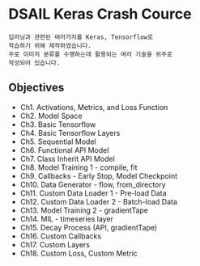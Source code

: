 # DSAIL Keras Crash Cource
    딥러닝과 관련된 여러가지를 Keras, Tensorflow로 
    학습하기 위해 제작하였습니다.
    주로 이미지 분류를 수행하는데 활용되는 여러 기술을 위주로
    작성되어 있습니다.

## Objectives
* Ch1. Activations, Metrics, and Loss Function
* Ch2. Model Space
* Ch3. Basic Tensorflow
* Ch4. Basic Tensorflow Layers
* Ch5. Sequential Model
* Ch6. Functional API Model
* Ch7. Class Inherit API Model
* Ch8. Model Training 1 - compile, fit
* Ch9. Callbacks - Early Stop, Model Checkpoint
* Ch10. Data Generator - flow, from_directory
* Ch11. Custom Data Loader 1 - Pre-load Data
* Ch12. Custom Data Loader 2 - Batch-load Data
* Ch13. Model Training 2 - gradientTape
* Ch14. MIL - timeseries layer
* Ch15. Decay Process (API, gradientTape)
* Ch16. Custom Callbacks
* Ch17. Custom Layers
* Ch18. Custom Loss, Custom Metric